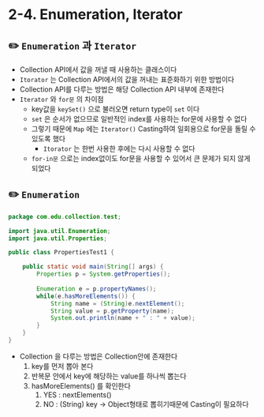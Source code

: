 # 2-4. Enumeration, Iterator

## ✏️  `Enumeration` 과 `Iterator`

- Collection API에서 값을 꺼낼 때 사용하는 클래스이다
- `Itorator` 는 Collection API에서의 값을 꺼내는 표준화하기 위한 방법이다
- Collection API를 다루는 방법은 해당 Collection API 내부에 존재한다
- `Iterator` 와 `for문` 의 차이점
    - key값을 `keySet()` 으로 불러오면 return type이 `set` 이다
    - `set` 은 순서가 없으므로 일반적인 index를 사용하는 for문에 사용할 수 없다
    - 그렇기 때문에 `Map` 에는 `Iterator()` Casting하여 일회용으로 for문을 돌릴 수 있도록 했다
        - `Itorator` 는 한번 사용한 후에는 다시 사용할 수 없다
    - `for-in문` 으로는 index없이도 for문을 사용할 수 있어서 큰 문제가 되지 않게 되었다

## ✏️  `Enumeration`

```java
package com.edu.collection.test;

import java.util.Enumeration;
import java.util.Properties;

public class PropertiesTest1 {

	public static void main(String[] args) {	
		Properties p = System.getProperties();
		
		Enumeration e = p.propertyNames();
		while(e.hasMoreElements()) {
			String name = (String)e.nextElement();
			String value = p.getProperty(name);
			System.out.println(name + " : " + value);
		}
	}
}
```

- Collection 을 다루는 방법은 Collection안에 존재한다
    1. key를 먼저 뽑아 본다
    2. 반복문 안에서 key에 해당하는 value를 하나씩 뽑는다
    3. hasMoreElements() 를 확인한다 
        1. YES : nextElements()
        2. NO : (String) key → Object형태로 뽑히기때문에 Casting이 필요하다